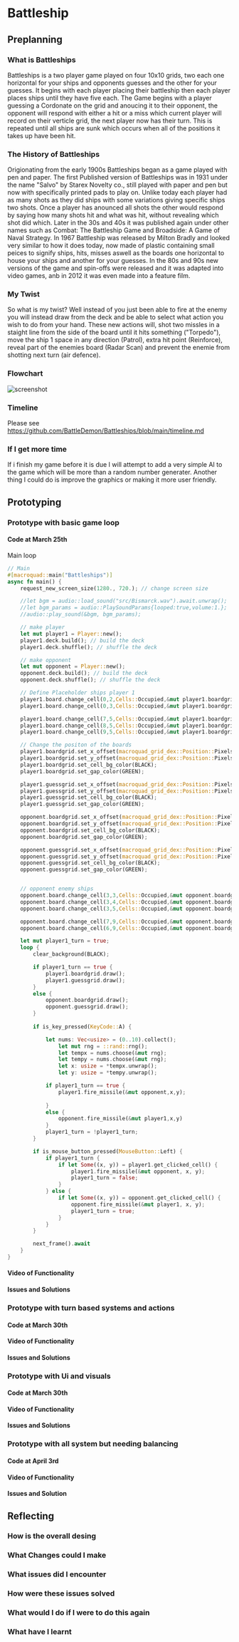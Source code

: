 # Battleship 
## Preplanning
### What is Battleships

  Battleships is a two player game played on four 10x10 grids, two each one horizontal for your ships and opponents guesses and the other for your guesses. It begins with each player placing their battleship then each player places ships until they have five each. The Game begins with a player guessing a Cordonate on the grid and anoucing it to their opponent, the opponent will respond with either a hit or a miss which current player will record on their verticle grid, the next player now has their turn. This is repeated until all ships are sunk which occurs when all of the positions it takes up have been hit. 

### The History of Battleships

  Origionating from the early 1900s Battleships began as a game played with pen and paper. The first Published version of Battleships was in 1931 under the name "Salvo" by Starex Novelty co., still played with paper and pen but now with specifically printed pads to play on. Unlike today each player had as many shots as they did ships with some variations giving specific ships two shots. Once a player has anounced all shots the other would respond by saying how many shots hit and what was hit, without revealing which shot did which. Later in the 30s and 40s it was published again under other names such as Combat: The Battleship Game and Broadside: A Game of Naval Strategy. In 1967 Battleship was released by Milton Bradly and looked very similar to how it does today, now made of plastic containing small peices to signify ships, hits, misses aswell as the boards one horizontal to house your ships and another for your guesses. In the 80s and 90s new versions of the game and spin-offs were released and it was adapted into video games, anb in 2012 it was even made into a feature film.
  
### My Twist

  So what is my twist? Well instead of you just been able to fire at the enemy you will instead draw from the deck and be able to select what action you wish to do from your hand. These new actions will, shot two missles in a staight line from the side of the board until it hits something ("Torpedo"), move the ship 1 space in any direction (Patrol), extra hit point (Reinforce), reveal part of the enemies board (Radar Scan) and prevent the enemie from shotting next turn (air defence).

### Flowchart

![screenshot](images/Screenshot_flowchart.png)

### Timeline 
Please see https://github.com/BattleDemon/Battleships/blob/main/timeline.md

### If I get more time

  If i finish my game before it is due I will attempt to add a very simple AI to the game which will be more than a random number generater. Another thing I could do is improve the graphics or making it more user friendly.

## Prototyping 
### Prototype with basic game loop
#### Code at March 25th 
Main loop 
```rs
// Main
#[macroquad::main("Battleships")]
async fn main() {
    request_new_screen_size(1280., 720.); // change screen size

    //let bgm = audio::load_sound("src/Bismarck.wav").await.unwrap();
    //let bgm_params = audio::PlaySoundParams{looped:true,volume:1.};
    //audio::play_sound(&bgm, bgm_params);

    // make player
    let mut player1 = Player::new();
    player1.deck.build(); // build the deck
    player1.deck.shuffle(); // shuffle the deck

    // make opponent
    let mut opponent = Player::new();
    opponent.deck.build(); // build the deck
    opponent.deck.shuffle(); // shuffle the deck

    // Define Placeholder ships player 1
    player1.board.change_cell(0,2,Cells::Occupied,&mut player1.boardgrid);
    player1.board.change_cell(0,3,Cells::Occupied,&mut player1.boardgrid);

    player1.board.change_cell(7,5,Cells::Occupied,&mut player1.boardgrid);
    player1.board.change_cell(8,5,Cells::Occupied,&mut player1.boardgrid);
    player1.board.change_cell(9,5,Cells::Occupied,&mut player1.boardgrid);

    // Change the positon of the boards
    player1.boardgrid.set_x_offset(macroquad_grid_dex::Position::Pixels(150.));
    player1.boardgrid.set_y_offset(macroquad_grid_dex::Position::Pixels(50.));
    player1.boardgrid.set_cell_bg_color(BLACK);
    player1.boardgrid.set_gap_color(GREEN);

    player1.guessgrid.set_x_offset(macroquad_grid_dex::Position::Pixels(screen_width()-100.));
    player1.guessgrid.set_y_offset(macroquad_grid_dex::Position::Pixels(50.));
    player1.guessgrid.set_cell_bg_color(BLACK);
    player1.guessgrid.set_gap_color(GREEN);

    opponent.boardgrid.set_x_offset(macroquad_grid_dex::Position::Pixels(150.));
    opponent.boardgrid.set_y_offset(macroquad_grid_dex::Position::Pixels(50.));
    opponent.boardgrid.set_cell_bg_color(BLACK);
    opponent.boardgrid.set_gap_color(GREEN);

    opponent.guessgrid.set_x_offset(macroquad_grid_dex::Position::Pixels(screen_width()-100.));
    opponent.guessgrid.set_y_offset(macroquad_grid_dex::Position::Pixels(50.));
    opponent.guessgrid.set_cell_bg_color(BLACK);
    opponent.guessgrid.set_gap_color(GREEN);


    // opponent enemy ships
    opponent.board.change_cell(3,3,Cells::Occupied,&mut opponent.boardgrid);
    opponent.board.change_cell(3,4,Cells::Occupied,&mut opponent.boardgrid);
    opponent.board.change_cell(3,5,Cells::Occupied,&mut opponent.boardgrid);

    opponent.board.change_cell(7,9,Cells::Occupied,&mut opponent.boardgrid);
    opponent.board.change_cell(6,9,Cells::Occupied,&mut opponent.boardgrid);

    let mut player1_turn = true;
    loop {
        clear_background(BLACK);

        if player1_turn == true {
            player1.boardgrid.draw();
            player1.guessgrid.draw();
        }
        else {
            opponent.boardgrid.draw();
            opponent.guessgrid.draw();
        }
        
        if is_key_pressed(KeyCode::A) {

            let nums: Vec<usize> = (0..10).collect();
                let mut rng = ::rand::rng();
                let tempx = nums.choose(&mut rng);
                let tempy = nums.choose(&mut rng);
                let x: usize = *tempx.unwrap();
                let y: usize = *tempy.unwrap();

            if player1_turn == true {
                player1.fire_missile(&mut opponent,x,y);
                
            }
            else {
                opponent.fire_missile(&mut player1,x,y)
            }
            player1_turn = !player1_turn;
        }

        if is_mouse_button_pressed(MouseButton::Left) {
            if player1_turn {
                if let Some((x, y)) = player1.get_clicked_cell() {
                    player1.fire_missile(&mut opponent, x, y);
                    player1_turn = false;
                }
            } else {
                if let Some((x, y)) = opponent.get_clicked_cell() {
                    opponent.fire_missile(&mut player1, x, y);
                    player1_turn = true;
                }
            }
        }

        next_frame().await
    }
}
```
#### Video of Functionality 

#### Issues and Solutions 

### Prototype with turn based systems and actions 
#### Code at March 30th 

#### Video of Functionality 

#### Issues and Solutions 

### Prototype with Ui and visuals
#### Code at March 30th 

#### Video of Functionality 

#### Issues and Solutions 

### Prototype with all system but needing balancing
#### Code at April 3rd 

#### Video of Functionality 

#### Issues and Solution

## Reflecting 
### How is the overall desing 

### What Changes could I make

### What issues did I encounter

### How were these issues solved

### What would I do if I were to do this again

### What have I learnt 

